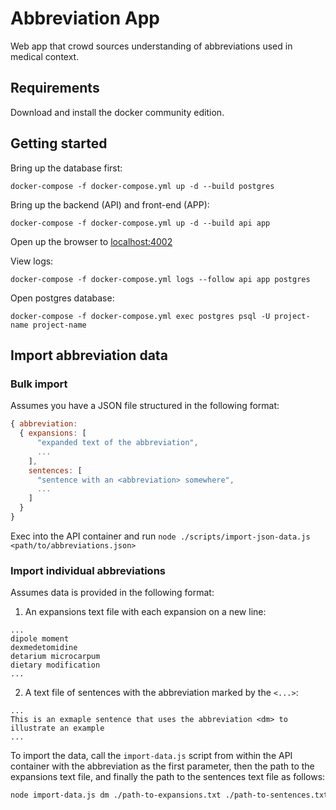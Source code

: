 # Abbreviation App

Web app that crowd sources understanding of abbreviations used in medical context.

## Requirements

Download and install the docker community edition.

## Getting started

Bring up the database first:
```
docker-compose -f docker-compose.yml up -d --build postgres
```

Bring up the backend (API) and front-end (APP):
```
docker-compose -f docker-compose.yml up -d --build api app
```

Open up the browser to [localhost:4002](http://localhost:4002/)

View logs:
```
docker-compose -f docker-compose.yml logs --follow api app postgres
```

Open postgres database:
```
docker-compose -f docker-compose.yml exec postgres psql -U project-name project-name
```

## Import abbreviation data

### Bulk import
Assumes you have a JSON file structured in the following format:
```javascript
{ abbreviation: 
  { expansions: [
      "expanded text of the abbreviation",
      ...
    ],
    sentences: [
      "sentence with an <abbreviation> somewhere",
      ...
    ]
  } 
}
```

Exec into the API container and run `node ./scripts/import-json-data.js <path/to/abbreviations.json>`

### Import individual abbreviations
Assumes data is provided in the following format:
1. An expansions text file with each expansion on a new line:
```
...
dipole moment
dexmedetomidine
detarium microcarpum
dietary modification
...
```
2. A text file of sentences with the abbreviation marked by the `<...>`:
```
...
This is an exmaple sentence that uses the abbreviation <dm> to illustrate an example
...
```

To import the data, call the `import-data.js` script from within the API container with the abbreviation as the first parameter, then the path to the expansions text file, and finally the path to the sentences text file as follows:
```bash
node import-data.js dm ./path-to-expansions.txt ./path-to-sentences.txt
```
